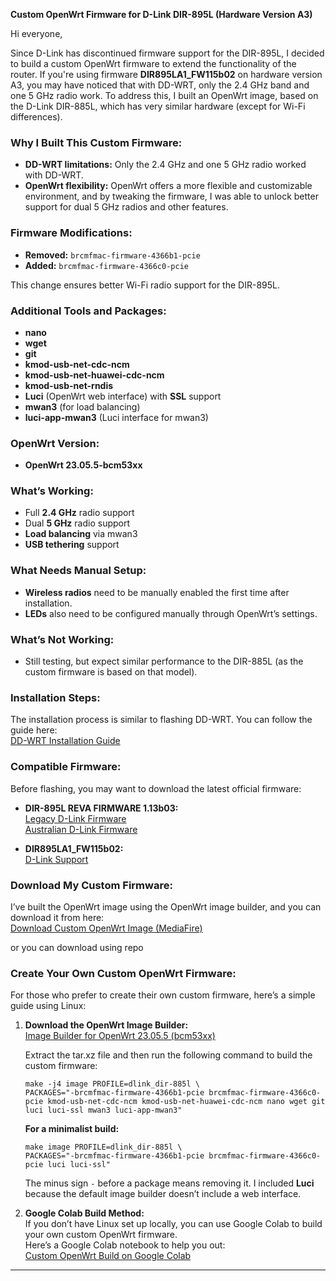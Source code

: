 

**Custom OpenWrt Firmware for D-Link DIR-895L (Hardware Version A3)**

Hi everyone,

Since D-Link has discontinued firmware support for the DIR-895L, I decided to build a custom OpenWrt firmware to extend the functionality of the router. If you're using firmware **DIR895LA1_FW115b02** on hardware version A3, you may have noticed that with DD-WRT, only the 2.4 GHz band and one 5 GHz radio work. To address this, I built an OpenWrt image, based on the D-Link DIR-885L, which has very similar hardware (except for Wi-Fi differences).

### Why I Built This Custom Firmware:
- **DD-WRT limitations:** Only the 2.4 GHz and one 5 GHz radio worked with DD-WRT.
- **OpenWrt flexibility:** OpenWrt offers a more flexible and customizable environment, and by tweaking the firmware, I was able to unlock better support for dual 5 GHz radios and other features.

### Firmware Modifications:
- **Removed:** `brcmfmac-firmware-4366b1-pcie`
- **Added:** `brcmfmac-firmware-4366c0-pcie`
  
This change ensures better Wi-Fi radio support for the DIR-895L.

### Additional Tools and Packages:
- **nano**
- **wget**
- **git**
- **kmod-usb-net-cdc-ncm**
- **kmod-usb-net-huawei-cdc-ncm**
- **kmod-usb-net-rndis**
- **Luci** (OpenWrt web interface) with **SSL** support
- **mwan3** (for load balancing)
- **luci-app-mwan3** (Luci interface for mwan3)

### OpenWrt Version:
- **OpenWrt 23.05.5-bcm53xx**

### What’s Working:
- Full **2.4 GHz** radio support
- Dual **5 GHz** radio support
- **Load balancing** via mwan3
- **USB tethering** support

### What Needs Manual Setup:
- **Wireless radios** need to be manually enabled the first time after installation.
- **LEDs** also need to be configured manually through OpenWrt’s settings.

### What’s Not Working:
- Still testing, but expect similar performance to the DIR-885L (as the custom firmware is based on that model).

### Installation Steps:
The installation process is similar to flashing DD-WRT. You can follow the guide here:  
[DD-WRT Installation Guide](http://forums.dlink.com/index.php?topic=72749.0)

### Compatible Firmware:
Before flashing, you may want to download the latest official firmware:
- **DIR-895L REVA FIRMWARE 1.13b03:**  
  [Legacy D-Link Firmware](https://legacyfiles.us.dlink.com/DIR-895L/REVA/FIRMWARE/)  
  [Australian D-Link Firmware](https://files.dlink.com.au/products/DIR-895L/REV_A/Firmware/)

- **DIR895LA1_FW115b02:**  
  [D-Link Support](https://support.dlink.com.au/Download/download.aspx?product=DIR-895L)

### Download My Custom Firmware:
I’ve built the OpenWrt image using the OpenWrt image builder, and you can download it from here:  
[Download Custom OpenWrt Image (MediaFire)](https://www.mediafire.com/file/9h1qwajtg5epy3u/openwrt-23.05.5.zip/file)

or you can download using repo

### Create Your Own Custom OpenWrt Firmware:
For those who prefer to create their own custom firmware, here’s a simple guide using Linux:

1. **Download the OpenWrt Image Builder:**  
   [Image Builder for OpenWrt 23.05.5 (bcm53xx)](https://mirror-03.infra.openwrt.org/releases/23.05.5/targets/bcm53xx/generic/)
   
   Extract the tar.xz file and then run the following command to build the custom firmware:
   
   ```
   make -j4 image PROFILE=dlink_dir-885l \
   PACKAGES="-brcmfmac-firmware-4366b1-pcie brcmfmac-firmware-4366c0-pcie kmod-usb-net-cdc-ncm kmod-usb-net-huawei-cdc-ncm nano wget git luci luci-ssl mwan3 luci-app-mwan3"
   ```

   **For a minimalist build:**
   ```
   make image PROFILE=dlink_dir-885l \
   PACKAGES="-brcmfmac-firmware-4366b1-pcie brcmfmac-firmware-4366c0-pcie luci luci-ssl"
   ```

   The minus sign `-` before a package means removing it. I included **Luci** because the default image builder doesn’t include a web interface.

2. **Google Colab Build Method:**  
   If you don’t have Linux set up locally, you can use Google Colab to build your own custom OpenWrt firmware.  
   Here’s a Google Colab notebook to help you out:  
   [Custom OpenWrt Build on Google Colab](https://colab.research.google.com/drive/18ReVMggGn2FMd04QfLoQhIDNHFm3lueZ?usp=sharing)

---
